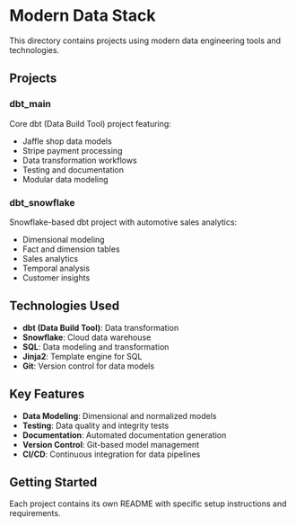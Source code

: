 # Modern Data Stack

This directory contains projects using modern data engineering tools and technologies.

## Projects

### dbt_main
Core dbt (Data Build Tool) project featuring:
- Jaffle shop data models
- Stripe payment processing
- Data transformation workflows
- Testing and documentation
- Modular data modeling

### dbt_snowflake
Snowflake-based dbt project with automotive sales analytics:
- Dimensional modeling
- Fact and dimension tables
- Sales analytics
- Temporal analysis
- Customer insights

## Technologies Used
- **dbt (Data Build Tool)**: Data transformation
- **Snowflake**: Cloud data warehouse
- **SQL**: Data modeling and transformation
- **Jinja2**: Template engine for SQL
- **Git**: Version control for data models

## Key Features
- **Data Modeling**: Dimensional and normalized models
- **Testing**: Data quality and integrity tests
- **Documentation**: Automated documentation generation
- **Version Control**: Git-based model management
- **CI/CD**: Continuous integration for data pipelines

## Getting Started
Each project contains its own README with specific setup instructions and requirements. 